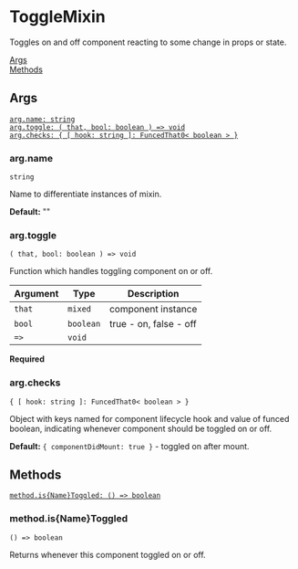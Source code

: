# ToggleMixin

Toggles on and off component reacting to some change in props or state.

[Args](#args)  
[Methods](#methods)  


## Args

[`arg.name: string`](#argname)  
[`arg.toggle: ( that, bool: boolean ) => void`](#argtoggle)  
[`arg.checks: { [ hook: string ]: FuncedThat0< boolean > }`](#argchecks)  


### arg.name

`string`

Name to differentiate instances of mixin.

**Default:** ""


### arg.toggle

`( that, bool: boolean ) => void`

Function which handles toggling component on or off.

| Argument | Type      | Description            |
| -------- | --------- | ---------------------- |
| `that`   | `mixed`   | component instance     |
| `bool`   | `boolean` | true - on, false - off |
| `=>`     | `void`    |                        |

**Required**


### arg.checks

`{ [ hook: string ]: FuncedThat0< boolean > }`

Object with keys named for component lifecycle hook and value of funced boolean, indicating whenever component should be toggled on or off.

**Default:** `{ componentDidMount: true }` - toggled on after mount.


## Methods

[`method.is{Name}Toggled: () => boolean`](#methodisnametoggled)  


### method.is{Name}Toggled

`() => boolean`

Returns whenever this component toggled on or off.
